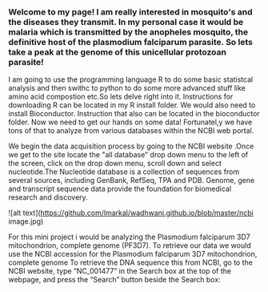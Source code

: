 

### Welcome to my page! I am really interested in mosquito's and the diseases they transmit. In my personal case it would be malaria which is transmitted by the anopheles mosquito, the definitive host of the plasmodium falciparum parasite. So lets take a peak at the genome of this unicellular protozoan parasite!

I am going to use the programming language R to do some basic statistcal analysis and then swithc to python to do some more advanced stuff like amino acid compostion etc.So lets delve right into it. Instructions for downloading R can be located in my R install folder. We would also need to install Bioconductor. Instruction that also can be located in the bioconductor folder. Now we need to get our hands on some data! Fortunatel,y we have tons of that to analyze from various databases within the NCBI web portal.

We begin the data acquisition process by going to the NCBI website [](https://www.ncbi.nlm.nih.gov).Once we get to the site locate the "all database" drop down menu to the left of the screen, click on the drop down menu, scroll down and select nucleotide.The Nucleotide database is a collection of sequences from several sources, including GenBank, RefSeq, TPA and PDB. Genome, gene and transcript sequence data provide the foundation for biomedical research and discovery.

![alt text](https://github.com/lmarkal/wadhwani.github.io/blob/master/ncbi image.jpg)

For this mini project i would be analyzing the Plasmodium falciparum 3D7 mitochondrion, complete genome (PF3D7). To retrieve our data we would use the NCBI accession for the Plasmodium falciparum 3D7 mitochondrion, complete genome To retrieve the DNA sequence this from NCBI, go to the NCBI website, type “NC_001477” in the Search box at the top of the webpage, and press the “Search” button beside the Search box: 

